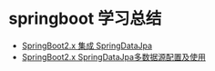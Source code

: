# springboot 学习总结 #

- [SpringBoot2.x 集成 SpringDataJpa](https://blog.csdn.net/qq_28812311/article/details/103783885 "SpringBoot2.x 集成 SpringDataJpa") 
- [SpringBoot2.x SpringDataJpa多数据源配置及使用](https://blog.csdn.net/qq_28812311/article/details/103892535 "SpringBoot2.x SpringDataJpa多数据源配置及使用")